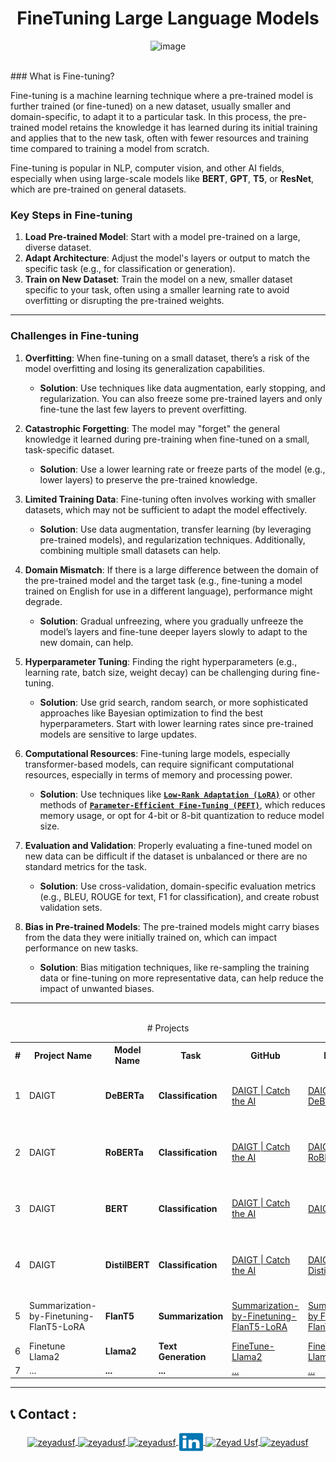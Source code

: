 <div align="center">

# FineTuning Large Language Models
![image](https://github.com/user-attachments/assets/b37062ba-6425-4263-a8f0-ffa0be4a697c)

  
</div>
<br>
### What is Fine-tuning?

Fine-tuning is a machine learning technique where a pre-trained model is further trained (or fine-tuned) on a new dataset, usually smaller and domain-specific, to adapt it to a particular task. In this process, the pre-trained model retains the knowledge it has learned during its initial training and applies that to the new task, often with fewer resources and training time compared to training a model from scratch.

Fine-tuning is popular in NLP, computer vision, and other AI fields, especially when using large-scale models like **BERT**, **GPT**, **T5**, or **ResNet**, which are pre-trained on general datasets.

### Key Steps in Fine-tuning
1. **Load Pre-trained Model**: Start with a model pre-trained on a large, diverse dataset.
2. **Adapt Architecture**: Adjust the model's layers or output to match the specific task (e.g., for classification or generation).
3. **Train on New Dataset**: Train the model on a new, smaller dataset specific to your task, often using a smaller learning rate to avoid overfitting or disrupting the pre-trained weights.

---

### Challenges in Fine-tuning

1. **Overfitting**: When fine-tuning on a small dataset, there’s a risk of the model overfitting and losing its generalization capabilities.
   - **Solution**: Use techniques like data augmentation, early stopping, and regularization. You can also freeze some pre-trained layers and only fine-tune the last few layers to prevent overfitting.

2. **Catastrophic Forgetting**: The model may "forget" the general knowledge it learned during pre-training when fine-tuned on a small, task-specific dataset.
   - **Solution**: Use a lower learning rate or freeze parts of the model (e.g., lower layers) to preserve the pre-trained knowledge.

3. **Limited Training Data**: Fine-tuning often involves working with smaller datasets, which may not be sufficient to adapt the model effectively.
   - **Solution**: Use data augmentation, transfer learning (by leveraging pre-trained models), and regularization techniques. Additionally, combining multiple small datasets can help.

4. **Domain Mismatch**: If there is a large difference between the domain of the pre-trained model and the target task (e.g., fine-tuning a model trained on English for use in a different language), performance might degrade.
   - **Solution**: Gradual unfreezing, where you gradually unfreeze the model’s layers and fine-tune deeper layers slowly to adapt to the new domain, can help.

5. **Hyperparameter Tuning**: Finding the right hyperparameters (e.g., learning rate, batch size, weight decay) can be challenging during fine-tuning.
   - **Solution**: Use grid search, random search, or more sophisticated approaches like Bayesian optimization to find the best hyperparameters. Start with lower learning rates since pre-trained models are sensitive to large updates.

6. **Computational Resources**: Fine-tuning large models, especially transformer-based models, can require significant computational resources, especially in terms of memory and processing power.
   - **Solution**: Use techniques like **[`Low-Rank Adaptation (LoRA)`](https://github.com/zeyadusf/topics-in-nlp-llm/tree/main/PEFT%20(Parameter-Efficient%20Fine-Tuning)/LoRA)** or other methods of **[`Parameter-Efficient Fine-Tuning (PEFT)`](https://github.com/zeyadusf/topics-in-nlp-llm/tree/main/PEFT%20(Parameter-Efficient%20Fine-Tuning))**, which reduces memory usage, or opt for 4-bit or 8-bit quantization to reduce model size.

7. **Evaluation and Validation**: Properly evaluating a fine-tuned model on new data can be difficult if the dataset is unbalanced or there are no standard metrics for the task.
   - **Solution**: Use cross-validation, domain-specific evaluation metrics (e.g., BLEU, ROUGE for text, F1 for classification), and create robust validation sets.

8. **Bias in Pre-trained Models**: The pre-trained models might carry biases from the data they were initially trained on, which can impact performance on new tasks.
   - **Solution**: Bias mitigation techniques, like re-sampling the training data or fine-tuning on more representative data, can help reduce the impact of unwanted biases.

---

<div align="center"> 
<br>
# Projects 
</div>

<table style="width:100%">
  <tr>
    <th>#</th>
    <th>Project Name</th>
    <th>Model Name</th>
    <th>Task</th>
    <th>GitHub</th>
    <th>Kaggle</th>
    <th>Hugging Face</th>
    <th>Space</th>
    <th>Notes</th>
  </tr>
  
  <tr>
    <td>1</td>
    <td>DAIGT</td>
    <td><b>DeBERTa</b></td>
    <td><b>Classification</b></td>
    <td><a href="https://github.com/zeyadusf/DAIGT-Catch-the-AI">DAIGT | Catch the AI</a></td>
    <td><a href="https://www.kaggle.com/code/zeyadusf/daigt-deberta">DAIGT | DeBERTa</a></td>
    <td><a href="https://huggingface.co/zeyadusf/deberta-DAIGT-MODELS">deberta-DAIGT-MODELS</a></td>
    <td><a href="https://huggingface.co/spaces/zeyadusf/Detection-of-AI-Generated-Text">Detection-of-AI-Generated-Text</a></td>
    <td>
      <i>Part of my Graduation Project</i><br>
      <a href="https://www.catchtheai.tech/">Catch The AI</a>
    </td>
  </tr>

  <tr>
    <td>2</td>
    <td>DAIGT</td>
    <td><b>RoBERTa</b></td>
    <td><b>Classification</b></td>
    <td><a href="https://github.com/zeyadusf/DAIGT-Catch-the-AI">DAIGT | Catch the AI</a></td>
    <td><a href="https://www.kaggle.com/code/zeyadusf/daigt-roberta">DAIGT | RoBERTa</a></td>
    <td><a href="https://huggingface.co/zeyadusf/roberta-DAIGT-kaggle">roberta-DAIGT-kaggle</a></td>
    <td><a href="https://huggingface.co/spaces/zeyadusf/Detection-of-AI-Generated-Text">Detection-of-AI-Generated-Text</a></td>
    <td>
      <i>Part of my Graduation Project</i><br>
      <a href="https://www.catchtheai.tech/">Catch The AI</a>
    </td>
  </tr>

  <tr>
    <td>3</td>
    <td>DAIGT</td> 
    <td><b>BERT</b></td>
    <td><b>Classification</b></td>
    <td><a href="https://github.com/zeyadusf/DAIGT-Catch-the-AI">DAIGT | Catch the AI</a></td>
    <td><a href="https://www.kaggle.com/code/zeyadusf/daigt-bert">DAIGT | BERT</a></td>
    <td><a href="https://huggingface.co/zeyadusf/bert-DAIGT-MODELS">bert-DAIGT-MODELS</a></td>
    <td><a href="https://huggingface.co/spaces/zeyadusf/Detection-of-AI-Generated-Text">Detection-of-AI-Generated-Text</a></td>
    <td>
      <i>Part of my Graduation Project</i><br>
      <a href="https://www.catchtheai.tech/">Catch The AI</a>
    </td>
  </tr>

  <tr>
    <td>4</td>
    <td>DAIGT</td> 
    <td><b>DistilBERT</b></td>
    <td><b>Classification</b></td>
    <td><a href="https://github.com/zeyadusf/DAIGT-Catch-the-AI">DAIGT | Catch the AI</a></td>
    <td><a href="https://www.kaggle.com/code/zeyadusf/daigt-distilbert">DAIGT | DistilBERT</a></td>
    <td><a href="https://huggingface.co/zeyadusf/distilbert-DAIGT-MODELS">distilbert-DAIGT-MODELS</a></td>
    <td><a href="https://huggingface.co/spaces/zeyadusf/Detection-of-AI-Generated-Text">Detection-of-AI-Generated-Text</a></td>
    <td>
      <i>Part of my Graduation Project</i><br>
      <a href="https://www.catchtheai.tech/">Catch The AI</a>
    </td>
  </tr>

  <tr>
    <td>5</td>
    <td>Summarization-by-Finetuning-FlanT5-LoRA</td> 
    <td><b>FlanT5</b></td>
    <td><b>Summarization</b></td>
    <td><a href="https://github.com/zeyadusf/Summarization-by-Finetuning-FlanT5-LoRA">Summarization-by-Finetuning-FlanT5-LoRA</a></td>
    <td><a href="https://www.kaggle.com/code/zeyadusf/summarization-by-finetuning-flant5-lora">Summarization by Finetuning FlanT5-LoRA</a></td>
    <td><a href="https://huggingface.co/zeyadusf/FlanT5Summarization-samsum">FlanT5Summarization-samsum </a></td>
    <td><a href="https://huggingface.co/spaces/zeyadusf/Summarizationflant5">Summarization by Flan-T5-Large with PEFT</a></td>
    <td>
      <i>use PEFT and LoRA</i><br>
    </td>
  </tr>
<tr>
    <td>6</td>
    <td>Finetune Llama2</td> 
    <td><b>Llama2</b></td>
    <td><b>Text Generation</b></td>
    <td><a href="https://github.com/zeyadusf/FineTune-Llama2">FineTune-Llama2</a></td>
    <td><a href="https://www.kaggle.com/code/zeyadusf/finetune-llama2">FineTune-Llama2</a></td>
    <td><a href="https://huggingface.co/zeyadusf/llama2-miniguanaco">llama2-miniguanaco </a></td>
    <td><a href=#">---</a></td>
    <td>
      <i>...</i><br>
    </td>
  </tr>

  <tr>
    <td>7</td>
    <td>...</td> 
    <td><b>...</b></td>
    <td><b>...</b></td>
    <td><a href="#">...</a></td>
    <td><a href="#">...</a></td>
    <td><a href="#">... </a></td>
    <td><a href=#">...</a></td>
    <td>
      <i>...</i><br>
    </td>
  </tr>

</table>
</div>


<hr>


## 📞 Contact :

<!--social media-->
<div align="center">
<a href="https://www.kaggle.com/zeyadusf" target="blank">
  <img align="center" src="https://raw.githubusercontent.com/rahuldkjain/github-profile-readme-generator/master/src/images/icons/Social/kaggle.svg" alt="zeyadusf" height="30" width="40" />
</a>


<a href="https://huggingface.co/zeyadusf" target="blank">
  <img align="center" src="https://github.com/zeyadusf/zeyadusf/assets/83798621/5c3db142-cda7-4c55-bcce-cc09d5b3aa50" alt="zeyadusf" height="40" width="40" />
</a> 

 <a href="https://github.com/zeyadusf" target="blank">
   <img align="center" src="https://raw.githubusercontent.com/rahuldkjain/github-profile-readme-generator/master/src/images/icons/Social/github.svg" alt="zeyadusf" height="30" width="40" />
 </a>
  
<a href="https://www.linkedin.com/in/zeyadusf/" target="blank">
  <img align="center" src="https://raw.githubusercontent.com/devicons/devicon/master/icons/linkedin/linkedin-original.svg" alt="Zeyad Usf" height="30" width="40" />
  </a>
  
  
  <a href="https://www.facebook.com/ziayd.yosif" target="blank">
    <img align="center" src="https://raw.githubusercontent.com/rahuldkjain/github-profile-readme-generator/master/src/images/icons/Social/facebook.svg" alt="Zeyad Usf" height="30" width="40" />
  </a>
  
<a href="https://www.instagram.com/zeyadusf" target="blank">
  <img align="center" src="https://raw.githubusercontent.com/rahuldkjain/github-profile-readme-generator/master/src/images/icons/Social/instagram.svg" alt="zeyadusf" height="30" width="40" />
</a> 
</div>



